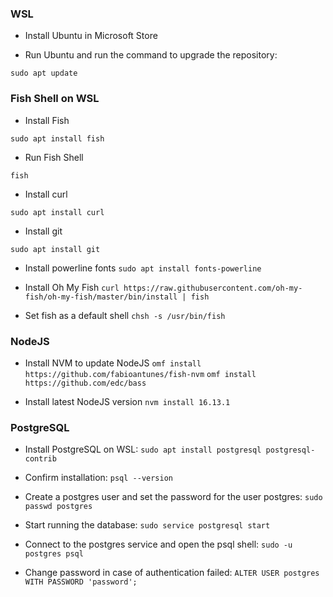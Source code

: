 ### WSL
- Install Ubuntu in Microsoft Store

- Run Ubuntu and run the command to upgrade the repository:

`sudo apt update`

### Fish Shell on WSL

- Install Fish

`sudo apt install fish`

- Run Fish Shell

`fish`

- Install curl

`sudo apt install curl`

- Install git

`sudo apt install git`

- Install powerline fonts
`sudo apt install fonts-powerline`

- Install Oh My Fish
`curl https://raw.githubusercontent.com/oh-my-fish/oh-my-fish/master/bin/install | fish`

- Set fish as a default shell
`chsh -s /usr/bin/fish`


### NodeJS

- Install NVM to update NodeJS
`omf install https://github.com/fabioantunes/fish-nvm`
`omf install https://github.com/edc/bass`

- Install latest NodeJS version
`nvm install 16.13.1`

### PostgreSQL
- Install PostgreSQL on WSL:
`sudo apt install postgresql postgresql-contrib`

- Confirm installation:
`psql --version`


- Create a postgres user and set the password for the user postgres:
`sudo passwd postgres`

- Start running the database:
`sudo service postgresql start`

- Connect to the postgres service and open the psql shell: 
`sudo -u postgres psql`

- Change password in case of authentication failed:
`ALTER USER postgres WITH PASSWORD 'password';`
